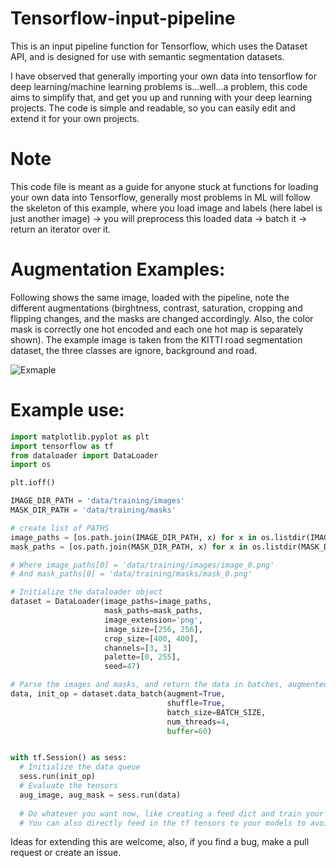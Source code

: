 # Tensorflow-input-pipeline

This is an input pipeline function for Tensorflow, which uses the Dataset API, and is designed for use with semantic segmentation datasets.

I have observed that generally importing your own data into tensorflow for deep learning/machine learning problems is...well...a problem, this code aims to simplify that, and get you up and running with your deep learning projects. The code is simple and readable, so you can easily edit and extend it for your own projects.

# Note
This code file is meant as a guide for anyone stuck at functions for loading your own data into Tensorflow, generally most problems in ML will follow the skeleton of this example, where you load image and labels (here label is just another image) -> you will preprocess this loaded data -> batch it -> return an iterator over it.

# Augmentation Examples:
Following shows the same image, loaded with the pipeline, note the different augmentations (birghtness, contrast, saturation, cropping and flipping changes, and the masks are changed accordingly. Also, the color mask is correctly one hot encoded and each one hot map is separately shown). The example image is taken from the KITTI road segmentation dataset, the three classes are ignore, background and road.

![Exmaple](https://user-images.githubusercontent.com/4294680/44959415-13a79780-aeee-11e8-8366-0eed590b3c2d.png)

# Example use:

```python 
import matplotlib.pyplot as plt
import tensorflow as tf
from dataloader import DataLoader
import os

plt.ioff()

IMAGE_DIR_PATH = 'data/training/images'
MASK_DIR_PATH = 'data/training/masks'

# create list of PATHS
image_paths = [os.path.join(IMAGE_DIR_PATH, x) for x in os.listdir(IMAGE_DIR_PATH) if x.endswith('.png')]
mask_paths = [os.path.join(MASK_DIR_PATH, x) for x in os.listdir(MASK_DIR_PATH) if x.endswith('.png')]

# Where image_paths[0] = 'data/training/images/image_0.png' 
# And mask_paths[0] = 'data/training/masks/mask_0.png'

# Initialize the dataloader object
dataset = DataLoader(image_paths=image_paths,
                     mask_paths=mask_paths,
                     image_extension='png',
                     image_size=[256, 256],
                     crop_size=[400, 400],
                     channels=[3, 3]
                     palette=[0, 255],
                     seed=47)

# Parse the images and masks, and return the data in batches, augmented optionally.
data, init_op = dataset.data_batch(augment=True, 
                                   shuffle=True,
                                   batch_size=BATCH_SIZE,
                                   num_threads=4,
                                   buffer=60)


with tf.Session() as sess:
  # Initialize the data queue
  sess.run(init_op)
  # Evaluate the tensors
  aug_image, aug_mask = sess.run(data)
                                 
  # Do whatever you want now, like creating a feed dict and train your models,
  # You can also directly feed in the tf tensors to your models to avoid using a feed dict.

```

Ideas for extending this are welcome, also, if you find a bug, make a pull request or create an issue.
